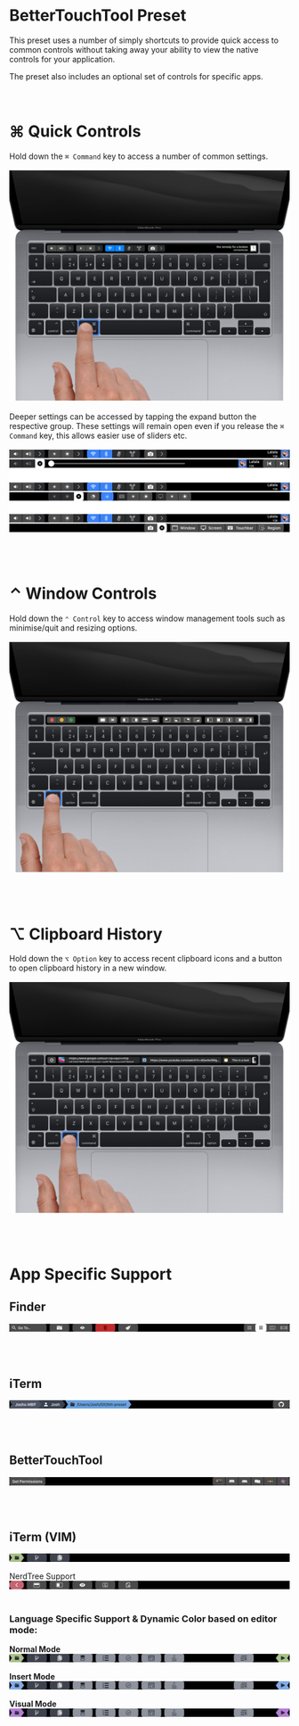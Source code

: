 #  BetterTouchTool Preset

This preset uses a number of simply shortcuts to provide quick access to common controls without 
taking away your ability to view the native controls for your application.

The preset also includes an optional set of controls for specific apps.
<br/>
<br/>
<br/>

# ⌘ Quick Controls
Hold down the `⌘ Command` key to access a number of common settings.
<br/>
<br/>
![QuickControls](https://raw.githubusercontent.com/PINPAL/btt-preset/master/images/Controls.png)
<br/>
<br/>
Deeper settings can be accessed by tapping the expand button the respective group. These settings will remain open even if you release the `⌘ Command` key, this allows easier use of sliders etc.
<br/>
<br/>
![QuickControlsInDepth](https://raw.githubusercontent.com/PINPAL/btt-preset/master/images/QuickControls.png)
<br/>
<br/>
<br/>
<br/>

# ⌃ Window Controls
Hold down the `⌃ Control` key to access window management tools such as minimise/quit and resizing options. 
<br/>
<br/>
![WindowControls](https://raw.githubusercontent.com/PINPAL/btt-preset/master/images/Window%20Controls.png)
<br/>
<br/>
<br/>
<br/>

# ⌥ Clipboard History
Hold down the `⌥ Option` key to access recent clipboard icons and a button to open clipboard history in a new window.
<br/>
<br/>
![Clipboard](https://raw.githubusercontent.com/PINPAL/btt-preset/master/images/Clipboard.png)
<br/>
<br/>
<br/>
<br/>

# App Specific Support

## Finder
![Finder](images/other/finder.png)

<br/>
<br/>

## iTerm
![iTerm](images/other/iterm.png)

<br/>
<br/>

## BetterTouchTool
![BetterTouchTool](images/other/btt.png)

<br/>
<br/>

## iTerm (VIM)
![Vim](images/other/vim1.png)
<br/>

NerdTree Support
<br/>
![VimNerdTree](images/other/vim-nerd.png)
<br/>
<br/>

### Language Specific Support & Dynamic Color based on editor mode:

**Normal Mode**
![VimNormalMode](images/other/vim-latex.png)
<br/>

**Insert Mode**
![VimInsetMode](images/other/vim2.png)
<br/>

**Visual Mode**
![VimVisualMode](images/other/vim3.png)

